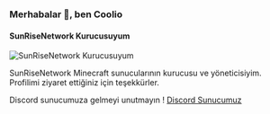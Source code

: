 ### Merhabalar 👋, ben Coolio
#### SunRiseNetwork Kurucusuyum
![SunRiseNetwork Kurucusuyum](https://cdn.discordapp.com/attachments/1256666113136398488/1260995118715109436/banner-333568-1719562997.gif?ex=66a1d378&is=66a081f8&hm=acb48f15864309db0e0dbd93f49601d6ab8fb6bd61d71a0395f70eb62e0c0d1c&)

SunRiseNetwork Minecraft sunucularının kurucusu ve yöneticisiyim. Profilimi ziyaret ettiğiniz için teşekkürler.

Discord sunucumuza gelmeyi unutmayın !
[Discord Sunucumuz](https://discord.gg/ep7rTAFWmm)




